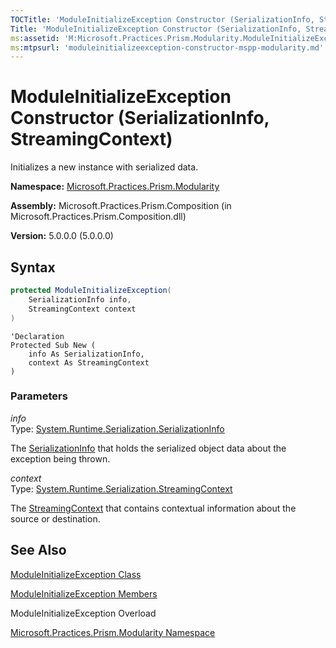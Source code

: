 ```yaml
---
TOCTitle: 'ModuleInitializeException Constructor (SerializationInfo, StreamingContext)'
Title: 'ModuleInitializeException Constructor (SerializationInfo, StreamingContext) (Microsoft.Practices.Prism.Modularity)'
ms:assetid: 'M:Microsoft.Practices.Prism.Modularity.ModuleInitializeException.\#ctor(System.Runtime.Serialization.SerializationInfo,System.Runtime.Serialization.StreamingContext)'
ms:mtpsurl: 'moduleinitializeexception-constructor-mspp-modularity.md'
---
```


# ModuleInitializeException Constructor (SerializationInfo, StreamingContext)

Initializes a new instance with serialized data.

**Namespace:** [Microsoft.Practices.Prism.Modularity](mspp-modularity-namespace.md)

**Assembly:** Microsoft.Practices.Prism.Composition (in Microsoft.Practices.Prism.Composition.dll)

**Version:** 5.0.0.0 (5.0.0.0)
## Syntax
```C#
protected ModuleInitializeException(
	SerializationInfo info,
	StreamingContext context
)
```
```VB
'Declaration
Protected Sub New ( 
	info As SerializationInfo,
	context As StreamingContext
)
```

### Parameters

*info*  
Type: [System.Runtime.Serialization.SerializationInfo](http://msdn.microsoft.com/en-us/library/a9b6042e)

The [SerializationInfo](http://msdn.microsoft.com/en-us/library/a9b6042e) that holds the serialized object data about the exception being thrown.

*context*  
Type: [System.Runtime.Serialization.StreamingContext](http://msdn.microsoft.com/en-us/library/t16abws5)

The [StreamingContext](http://msdn.microsoft.com/en-us/library/t16abws5) that contains contextual information about the source or destination.

## See Also
[ModuleInitializeException Class](moduleinitializeexception-class-mspp-modularity.md)

[ModuleInitializeException Members](moduleinitializeexception-members-mspp-modularity.md)

ModuleInitializeException Overload

[Microsoft.Practices.Prism.Modularity Namespace](mspp-modularity-namespace.md)
